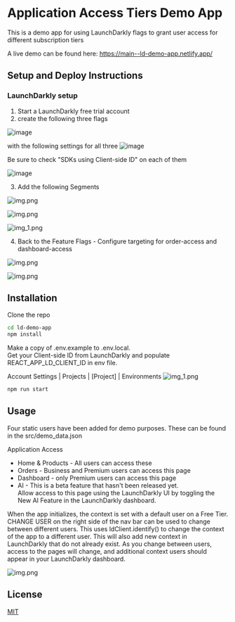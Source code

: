# Application Access Tiers Demo App

This is a demo app for using LaunchDarkly flags to grant user access for different subscription tiers

A live demo can be found here: https://main--ld-demo-app.netlify.app/
## Setup and Deploy Instructions

### LaunchDarkly setup
1) Start a LaunchDarkly free trial account
2) create the following three flags

![image](readme-images/flags.png)

with the following settings for all three
![image](readme-images/flag-setup.png)

Be sure to check "SDKs using Client-side ID" on each of them

![image](readme-images/sdk-checkbox.png)

3) Add the following Segments

![img.png](readme-images/segments.png)

![img.png](readme-images/business-segment.png)

![img_1.png](readme-images/premium-segment.png)

4) Back to the Feature Flags - Configure targeting for order-access and dashboard-access

![img.png](readme-images/dashboard-targeting.png)

![img.png](readme-images/order-targeting.png)

## Installation

Clone the repo

```bash
cd ld-demo-app
npm install
```
Make a copy of .env.example to .env.local.  
Get your Client-side ID from LaunchDarkly and populate REACT_APP_LD_CLIENT_ID in env file.

Account Settings | Projects | [Project] | Environments
![img_1.png](readme-images/ld-settings.png)

```bash
npm run start
```

## Usage

Four static users have been added for demo purposes.  These can be found in the src/demo_data.json

Application Access
- Home & Products - All users can access these
- Orders - Business and Premium users can access this page
- Dashboard - only Premium users can access this page
- AI - This is a beta feature that hasn't been released yet.  
Allow access to this page using the LaunchDarkly UI by toggling the New AI Feature in the LaunchDarkly dashboard.


When the app initializes, the context is set with a default user on a Free Tier.
CHANGE USER on the right side of the nav bar can be used to change between different users.
This uses ldClient.identify() to change the context of the app to a different user.
This will also add new context in LaunchDarkly that do not already exist.
As you change between users, access to the pages will change, and additional context users should appear in your LaunchDarkly dashboard.

![img.png](readme-images/context-ui.png)

## License

[MIT](https://choosealicense.com/licenses/mit/)